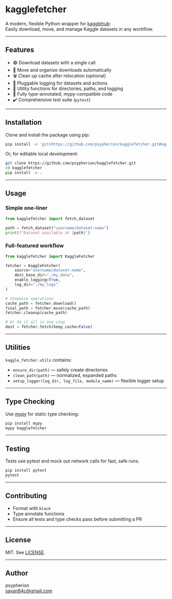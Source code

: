 # kagglefetcher

A modern, flexible Python wrapper for [kagglehub](https://github.com/Kaggle/kagglehub):  
Easily download, move, and manage Kaggle datasets in any workflow.

---

## Features

- 🟢 Download datasets with a single call
- 📁 Move and organize downloads automatically
- 🗑 Clean up cache after relocation (optional)
- 📑 Pluggable logging for datasets and actions
- 🧰 Utility functions for directories, paths, and logging
- 🎯 Fully type-annotated, mypy-compatible code
- ✔️ Comprehensive test suite (`pytest`)

---

## Installation

Clone and install the package using pip:

```bash
pip install -e 'git+https://github.com/psypherion/kagglefetcher.git#egg=kagglefetcher'
```

Or, for editable local development:

```bash
git clone https://github.com/psypherion/kagglefetcher.git
cd kagglefetcher
pip install -e .
```

---

## Usage

### Simple one-liner

```python
from kagglefetcher import fetch_dataset

path = fetch_dataset("username/dataset-name")
print(f"Dataset available at {path}")
```

### Full-featured workflow

```python
from kagglefetcher import KaggleFetcher

fetcher = KaggleFetcher(
    source="username/dataset-name",
    dest_base_dir="./my_data",
    enable_logging=True,
    log_dir="./my_logs"
)

# Stepwise operations
cache_path = fetcher.download()
final_path = fetcher.move(cache_path)
fetcher.cleanup(cache_path)

# Or do it all in one step
dest = fetcher.fetch(keep_cache=False)
```

---

## Utilities

`kaggle_fetcher.utils` contains:

- `ensure_dir(path)` — safely create directories
- `clean_path(path)` — normalized, expanded paths
- `setup_logger(log_dir, log_file, module_name)` — flexible logger setup

---

## Type Checking

Use [mypy](https://mypy-lang.org/) for static type checking:

```bash
pip install mypy
mypy kagglefetcher
```

---

## Testing

Tests use pytest and mock out network calls for fast, safe runs.

```bash
pip install pytest
pytest
```

---

## Contributing

- Format with `black`
- Type annotate functions
- Ensure all tests and type checks pass before submitting a PR

---

## License

MIT. See [LICENSE](LICENSE).

---

## Author

psypherion  
sayan84c@gmail.com  
